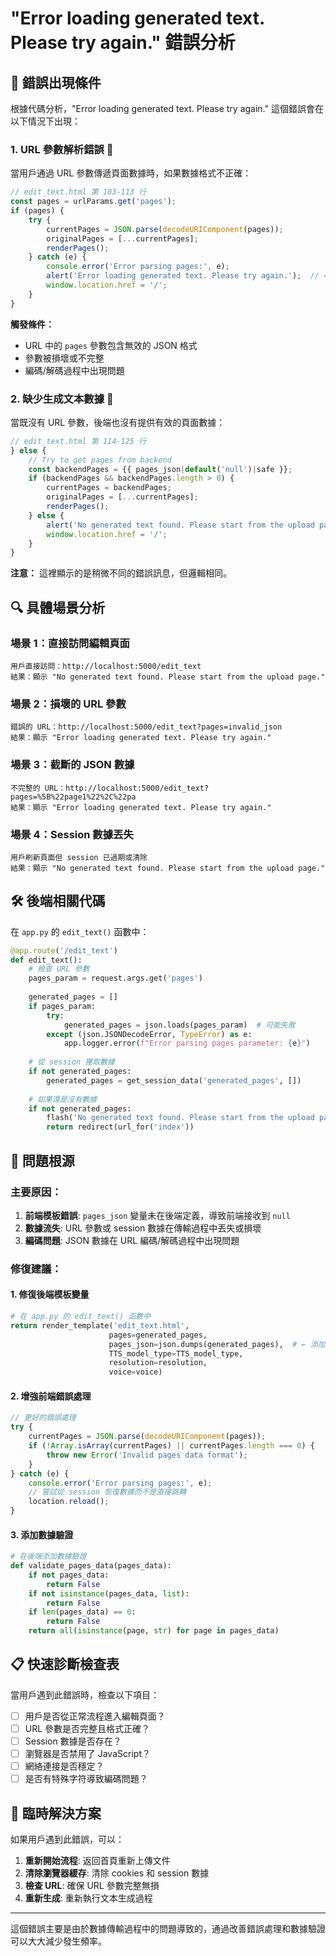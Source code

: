 # "Error loading generated text. Please try again." 錯誤分析

## 🚨 錯誤出現條件

根據代碼分析，"Error loading generated text. Please try again." 這個錯誤會在以下情況下出現：

### 1. **URL 參數解析錯誤** 📍
當用戶通過 URL 參數傳遞頁面數據時，如果數據格式不正確：

```javascript
// edit_text.html 第 103-113 行
const pages = urlParams.get('pages');
if (pages) {
    try {
        currentPages = JSON.parse(decodeURIComponent(pages));
        originalPages = [...currentPages];
        renderPages();
    } catch (e) {
        console.error('Error parsing pages:', e);
        alert('Error loading generated text. Please try again.');  // ← 這裡！
        window.location.href = '/';
    }
}
```

**觸發條件：**
- URL 中的 `pages` 參數包含無效的 JSON 格式
- 參數被損壞或不完整
- 編碼/解碼過程中出現問題

### 2. **缺少生成文本數據** 📄
當既沒有 URL 參數，後端也沒有提供有效的頁面數據：

```javascript
// edit_text.html 第 114-125 行
} else {
    // Try to get pages from backend
    const backendPages = {{ pages_json|default('null')|safe }};
    if (backendPages && backendPages.length > 0) {
        currentPages = backendPages;
        originalPages = [...currentPages];
        renderPages();
    } else {
        alert('No generated text found. Please start from the upload page.');  // ← 類似錯誤
        window.location.href = '/';
    }
}
```

**注意：** 這裡顯示的是稍微不同的錯誤訊息，但邏輯相同。

## 🔍 具體場景分析

### 場景 1：直接訪問編輯頁面
```
用戶直接訪問：http://localhost:5000/edit_text
結果：顯示 "No generated text found. Please start from the upload page."
```

### 場景 2：損壞的 URL 參數
```
錯誤的 URL：http://localhost:5000/edit_text?pages=invalid_json
結果：顯示 "Error loading generated text. Please try again."
```

### 場景 3：截斷的 JSON 數據
```
不完整的 URL：http://localhost:5000/edit_text?pages=%5B%22page1%22%2C%22pa
結果：顯示 "Error loading generated text. Please try again."
```

### 場景 4：Session 數據丟失
```
用戶刷新頁面但 session 已過期或清除
結果：顯示 "No generated text found. Please start from the upload page."
```

## 🛠️ 後端相關代碼

在 `app.py` 的 `edit_text()` 函數中：

```python
@app.route('/edit_text')
def edit_text():
    # 檢查 URL 參數
    pages_param = request.args.get('pages')
    
    generated_pages = []
    if pages_param:
        try:
            generated_pages = json.loads(pages_param)  # 可能失敗
        except (json.JSONDecodeError, TypeError) as e:
            app.logger.error(f"Error parsing pages parameter: {e}")
    
    # 從 session 獲取數據
    if not generated_pages:
        generated_pages = get_session_data('generated_pages', [])
    
    # 如果還是沒有數據
    if not generated_pages:
        flash('No generated text found. Please start from the upload page.', 'error')
        return redirect(url_for('index'))
```

## 🐛 問題根源

### 主要原因：
1. **前端模板錯誤**: `pages_json` 變量未在後端定義，導致前端接收到 `null`
2. **數據流失**: URL 參數或 session 數據在傳輸過程中丟失或損壞
3. **編碼問題**: JSON 數據在 URL 編碼/解碼過程中出現問題

### 修復建議：

#### 1. 修復後端模板變量
```python
# 在 app.py 的 edit_text() 函數中
return render_template('edit_text.html', 
                      pages=generated_pages,
                      pages_json=json.dumps(generated_pages),  # ← 添加這行
                      TTS_model_type=TTS_model_type,
                      resolution=resolution,
                      voice=voice)
```

#### 2. 增強前端錯誤處理
```javascript
// 更好的錯誤處理
try {
    currentPages = JSON.parse(decodeURIComponent(pages));
    if (!Array.isArray(currentPages) || currentPages.length === 0) {
        throw new Error('Invalid pages data format');
    }
} catch (e) {
    console.error('Error parsing pages:', e);
    // 嘗試從 session 恢復數據而不是直接跳轉
    location.reload();
}
```

#### 3. 添加數據驗證
```python
# 在後端添加數據驗證
def validate_pages_data(pages_data):
    if not pages_data:
        return False
    if not isinstance(pages_data, list):
        return False
    if len(pages_data) == 0:
        return False
    return all(isinstance(page, str) for page in pages_data)
```

## 📋 快速診斷檢查表

當用戶遇到此錯誤時，檢查以下項目：

- [ ] 用戶是否從正常流程進入編輯頁面？
- [ ] URL 參數是否完整且格式正確？
- [ ] Session 數據是否存在？
- [ ] 瀏覽器是否禁用了 JavaScript？
- [ ] 網絡連接是否穩定？
- [ ] 是否有特殊字符導致編碼問題？

## 🔧 臨時解決方案

如果用戶遇到此錯誤，可以：

1. **重新開始流程**: 返回首頁重新上傳文件
2. **清除瀏覽器緩存**: 清除 cookies 和 session 數據
3. **檢查 URL**: 確保 URL 參數完整無損
4. **重新生成**: 重新執行文本生成過程

---

這個錯誤主要是由於數據傳輸過程中的問題導致的，通過改善錯誤處理和數據驗證可以大大減少發生頻率。
